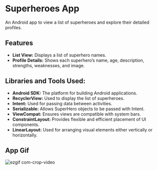 # Superheroes App
An Android app to view a list of superheroes and explore their detailed profiles.

## Features
- **List View:** Displays a list of superhero names.
- **Profile Details:** Shows each superhero’s name, age, description, strengths, weaknesses, and image.

## Libraries and Tools Used:
- **Android SDK:** The platform for building Android applications.
- **RecyclerView:** Used to display the list of superheroes.
- **Intent:** Used for passing data between activities.
- **Serializable:** Allows SuperHero objects to be passed with Intent.
- **ViewCompat:** Ensures views are compatible with system bars.
- **ConstraintLayout:** Provides flexible and efficient placement of UI components.
- **LinearLayout:** Used for arranging visual elements either vertically or horizontally.

## App Gif

![ezgif com-crop-video](https://github.com/user-attachments/assets/ecff5b3f-370f-4445-b981-3a19ff1b80b8)





